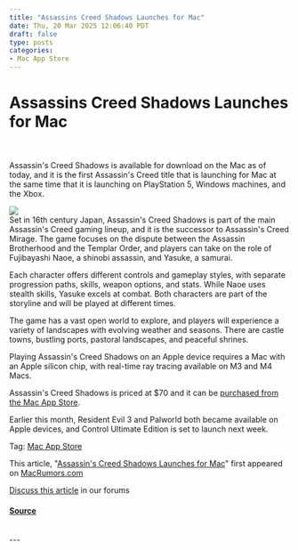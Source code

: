 ```yaml
---
title: "Assassins Creed Shadows Launches for Mac"
date: Thu, 20 Mar 2025 12:06:40 PDT
draft: false
type: posts
categories: 
- Mac App Store
---
```

# Assassins Creed Shadows Launches for Mac

<br/>

<br/>
Assassin's Creed Shadows is available for download on the Mac as of today, and it is the first Assassin's Creed title that is launching for Mac at the same time that it is launching on PlayStation 5, Windows machines, and the Xbox.  
  
![](https://images.macrumors.com/article-new/2025/03/assassinscreedshadows.jpg)  
Set in 16th century Japan, Assassin's Creed Shadows is part of the main Assassin's Creed gaming lineup, and it is the successor to Assassin's Creed Mirage. The game focuses on the dispute between the Assassin Brotherhood and the Templar Order, and players can take on the role of Fujibayashi Naoe, a shinobi assassin, and Yasuke, a samurai.  
  
Each character offers different controls and gameplay styles, with separate progression paths, skills, weapon options, and stats. While Naoe uses stealth skills, Yasuke excels at combat. Both characters are part of the storyline and will be played at different times.  
  
The game has a vast open world to explore, and players will experience a variety of landscapes with evolving weather and seasons. There are castle towns, bustling ports, pastoral landscapes, and peaceful shrines.  
  
Playing Assassin's Creed Shadows on an Apple device requires a Mac with an Apple silicon chip, with real-time ray tracing available on M3 and M4 Macs.  
  
Assassin's Creed Shadows is priced at $70 and it can be [purchased from the Mac App Store](https://apps.apple.com/us/app/assassins-creed-shadows/id6497794841?mt=12).  
  
Earlier this month, Resident Evil 3 and Palworld both became available on Apple devices, and Control Ultimate Edition is set to launch next week.

Tag: [Mac App Store](https://www.macrumors.com/guide/mac-app-store/)

  
This article, "[Assassin's Creed Shadows Launches for Mac](https://www.macrumors.com/2025/03/20/assassins-creed-shadows-now-available-mac/)" first appeared on [MacRumors.com](https://www.macrumors.com)  
  
[Discuss this article](https://forums.macrumors.com/threads/assassins-creed-shadows-launches-for-mac.2453603/) in our forums

#### [Source](https://www.macrumors.com/2025/03/20/assassins-creed-shadows-now-available-mac/)

<br/>
---
